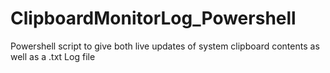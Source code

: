 # ClipboardMonitorLog_Powershell
Powershell script to give both live updates of system clipboard contents as well as a .txt Log file
